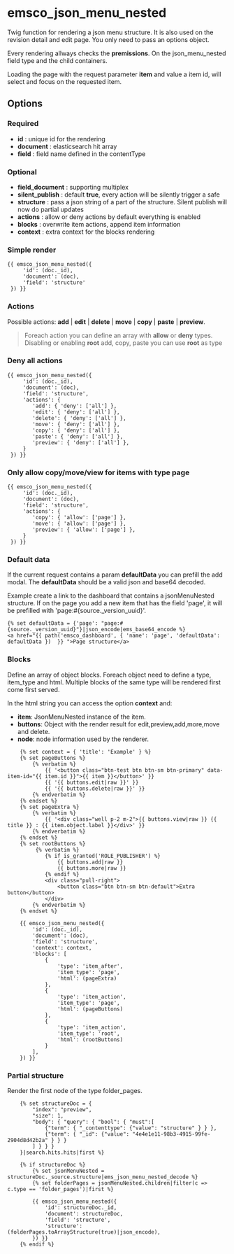 # emsco_json_menu_nested

Twig function for rendering a json menu structure. It is also used on the revision detail and edit page.
You only need to pass an options object.

Every rendering allways checks the **premissions**. On the json_menu_nested field type and the child containers.

Loading the page with the request parameter **item** and value a item id, will select and focus on the requested item.



## Options

### Required
- **id** : unique id for the rendering
- **document** : elasticsearch hit array
- **field** : field name defined in the contentType
  
### Optional
- **field_document** : supporting multiplex
- **silent_publish** : default **true**, every action will be silently trigger a safe
- **structure** : pass a json string of a part of the structure. Silent publish will now do partial updates
- **actions** : allow or deny actions by default everything is enabled
- **blocks** : overwrite item actions, append item information
- **context** : extra context for the blocks rendering

### Simple render
```twig
{{ emsco_json_menu_nested({
     'id': (doc._id),
     'document': (doc),
     'field': 'structure'
 }) }}
```

### Actions

Possible actions: **add** | **edit** | **delete** | **move** | **copy** | **paste** | **preview**.
> Foreach action you can define an array with **allow** or **deny** types.
> Disabling or enabling **root** add, copy, paste you can use **root** as type

### Deny all actions
```twig
{{ emsco_json_menu_nested({
     'id': (doc._id),
     'document': (doc),
     'field': 'structure',
     'actions': {
        'add': { 'deny': ['all'] },
        'edit': { 'deny': ['all'] },
        'delete': { 'deny': ['all'] },
        'move': { 'deny': ['all'] },
        'copy': { 'deny': ['all'] },
        'paste': { 'deny': ['all'] },
        'preview': { 'deny': ['all'] },
     }
 }) }}
```

### Only allow copy/move/view for items with type page

```twig
{{ emsco_json_menu_nested({
     'id': (doc._id),
     'document': (doc),
     'field': 'structure',
     'actions': {
        'copy': { 'allow': ['page'] },
        'move': { 'allow': ['page'] },
        'preview': { 'allow': ['page'] },
     }
 }) }}
```

### Default data

If the current request contains a param **defaultData** you can prefill the add modal.
The **defaultData** should be a valid json and base64 decoded.

Example create a link to the dashboard that contains a jsonMenuNested structure.
If on the page you add a new item that has the field 'page', it will be prefilled with 'page:#{source._version_uuid}'.

```twig
{% set defaultData = {'page': "page:#{source._version_uuid}"}|json_encode|ems_base64_encode %}
<a href="{{ path('emsco_dashboard', { 'name': 'page', 'defaultData': defaultData })  }} ">Page structure</a>
```

### Blocks

Define an array of object blocks. Foreach object need to define a type, item_type and html.
Multiple blocks of the same type will be rendered first come first served.

In the html string you can access the option **context** and:
- **item**: JsonMenuNested instance of the item.
- **buttons**: Object with the render result for edit,preview,add,more,move and delete.   
- **node**: node information used by the renderer.

```twig
    {% set context = { 'title': 'Example' } %}
    {% set pageButtons %}
        {% verbatim %}  
            {{ '<button class="btn-test btn btn-sm btn-primary" data-item-id="{{ item.id }}">{{ item }}</button>' }}
            {{ '{{ buttons.edit|raw }}' }}
            {{ '{{ buttons.delete|raw }}' }}
        {% endverbatim %}  
    {% endset %}
    {% set pageExtra %}
        {% verbatim %} 
            {{ '<div class="well p-2 m-2">{{ buttons.view|raw }} {{ title }} : {{ item.object.label }}</div>' }}
        {% endverbatim %}
    {% endset %}
    {% set rootButtons %}
         {% verbatim %}       
            {% if is_granted('ROLE_PUBLISHER') %}
                {{ buttons.add|raw }}
                {{ buttons.more|raw }}
            {% endif %}
            <div class="pull-right">
                <button class="btn btn-sm btn-default">Extra button</button>
            </div>
        {% endverbatim %}
    {% endset %}
    
    {{ emsco_json_menu_nested({
        'id': (doc._id),
        'document': (doc),
        'field': 'structure',
        'context': context,
        'blocks': [
            {
                'type': 'item_after',
                'item_type': 'page',
                'html': (pageExtra)
            },
            {
                'type': 'item_action',
                'item_type': 'page',
                'html': (pageButtons)
            },
            {
                'type': 'item_action',
                'item_type': 'root',
                'html': (rootButtons)
            }
        ],
    }) }}
```

### Partial structure

Render the first node of the type folder_pages.

```twig
    {% set structureDoc = {
        "index": "preview",
        "size": 1,
        "body": { "query": { "bool": { "must":[
            {"term": { "_contenttype": {"value": "structure" } } },
            {"term": { "_id": {"value": "4e4e1e11-98b3-4915-99fe-2904d8d42b2a" } } }
        ] } } }
    }|search.hits.hits|first %}

    {% if structureDoc %}
        {% set jsonMenuNested = structureDoc._source.structure|ems_json_menu_nested_decode %}
        {% set folderPages = jsonMenuNested.children|filter(c => c.type == 'folder_pages')|first %}
    
        {{ emsco_json_menu_nested({
            'id': structureDoc._id,
            'document': structureDoc,
            'field': 'structure',
            'structure': (folderPages.toArrayStructure(true)|json_encode),
        }) }}
    {% endif %}
```
